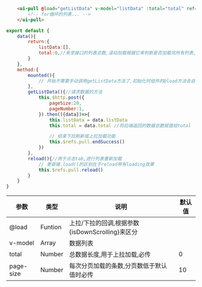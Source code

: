 ```html
    <ui-pull @load="getListData" v-model="listData" :total="total" ref="pull">
        <!-- for循环的列表... -->
    </ui-pull>
```

```js
export default {
    data(){
        return:{
            listData:[],
            total:0,//来至接口的列表总数,滚动加载根据它来判断是否加载完所有列表,最终显示 END 标示
        }
    },
    method:{
        mounted(){
            // 开始不需要手动调用getListData方法了,初始化时组件的@load方法会自动执行
        },
        getListData(){//请求数据的方法
            this.$http.post({
                pageSize:20,
                pageNumber:1,
            }).then(({data})=>{
                this.listData = data.listData
                this.total = data.total //将后端返回的数据总数赋值给total

                // 结束下拉刷新或上拉加载功能
                this.$refs.pull.endSuccess()
            })
        },
        reload(){//用于点击tab,进行列表重新加载
            // 更直接.load()的区别在于reload带有loading效果
            this.$refs.pull.reload()
        }
    }
}
```

参数      |      类型       |      说明                                                      | 默认值
----------|-----------------|----------------------------------------------------------------|---------
@load     |    Funtion      | 上拉/下拉的回调,根据参数{isDownScrolling}来区分                |
v-model   |    Array        | 数据列表                                                       |
total     |    Number       |   总数据长度,用于上拉加载,必传                                 |   0
page-size |    Number       |   每次分页加载的条数,分页数低于默认值时必传                    |  10
